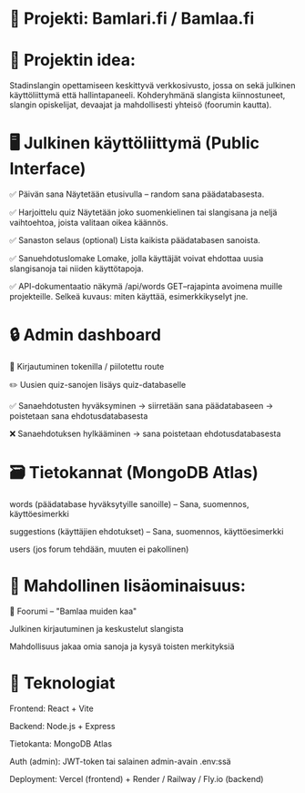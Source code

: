 # 🧠 Projekti: Bamlari.fi / Bamlaa.fi

# 🎯 Projektin idea:
Stadinslangin opettamiseen keskittyvä verkkosivusto, jossa on sekä julkinen käyttöliittymä että hallintapaneeli.
Kohderyhmänä slangista kiinnostuneet, slangin opiskelijat, devaajat ja mahdollisesti yhteisö (foorumin kautta).

# 🖥️ Julkinen käyttöliittymä (Public Interface)
✅ Päivän sana
Näytetään etusivulla – random sana päädatabasesta.

✅ Harjoittelu quiz
Näytetään joko suomenkielinen tai slangisana ja neljä vaihtoehtoa, joista valitaan oikea käännös.

✅ Sanaston selaus (optional)
Lista kaikista päädatabasen sanoista.

✅ Sanuehdotuslomake
Lomake, jolla käyttäjät voivat ehdottaa uusia slangisanoja tai niiden käyttötapoja.

✅ API-dokumentaatio näkymä
/api/words GET–rajapinta avoimena muille projekteille.
Selkeä kuvaus: miten käyttää, esimerkkikyselyt jne.

# 🔒 Admin dashboard
🔧 Kirjautuminen tokenilla / piilotettu route

✏️ Uusien quiz-sanojen lisäys quiz-databaselle

✅ Sanaehdotusten hyväksyminen
→ siirretään sana päädatabaseen
→ poistetaan sana ehdotusdatabasesta

❌ Sanaehdotuksen hylkääminen
→ sana poistetaan ehdotusdatabasesta

# 🗃️ Tietokannat (MongoDB Atlas)
words (päädatabase hyväksytyille sanoille)
 – Sana, suomennos, käyttöesimerkki

suggestions (käyttäjien ehdotukset)
 – Sana, suomennos, käyttöesimerkki

users (jos forum tehdään, muuten ei pakollinen)

# 🧪 Mahdollinen lisäominaisuus:
💬 Foorumi – "Bamlaa muiden kaa"

Julkinen kirjautuminen ja keskustelut slangista

Mahdollisuus jakaa omia sanoja ja kysyä toisten merkityksiä

# 🧱 Teknologiat
Frontend: React + Vite

Backend: Node.js + Express

Tietokanta: MongoDB Atlas

Auth (admin): JWT-token tai salainen admin-avain .env:ssä

Deployment: Vercel (frontend) + Render / Railway / Fly.io (backend)
